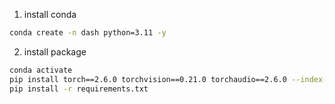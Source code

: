 1. install conda
```bash
conda create -n dash python=3.11 -y
```

2. install package
```bash
conda activate 
pip install torch==2.6.0 torchvision==0.21.0 torchaudio==2.6.0 --index-url https://download.pytorch.org/whl/cu124
pip install -r requirements.txt
```
